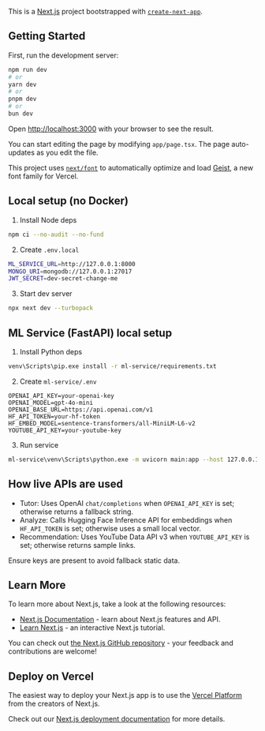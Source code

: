 This is a [Next.js](https://nextjs.org) project bootstrapped with [`create-next-app`](https://nextjs.org/docs/app/api-reference/cli/create-next-app).

## Getting Started

First, run the development server:

```bash
npm run dev
# or
yarn dev
# or
pnpm dev
# or
bun dev
```

Open [http://localhost:3000](http://localhost:3000) with your browser to see the result.

You can start editing the page by modifying `app/page.tsx`. The page auto-updates as you edit the file.

This project uses [`next/font`](https://nextjs.org/docs/app/building-your-application/optimizing/fonts) to automatically optimize and load [Geist](https://vercel.com/font), a new font family for Vercel.

## Local setup (no Docker)

1. Install Node deps

```bash
npm ci --no-audit --no-fund
```

2. Create `.env.local`

```bash
ML_SERVICE_URL=http://127.0.0.1:8000
MONGO_URI=mongodb://127.0.0.1:27017
JWT_SECRET=dev-secret-change-me
```

3. Start dev server

```bash
npx next dev --turbopack
```

## ML Service (FastAPI) local setup

1. Install Python deps

```bash
venv\Scripts\pip.exe install -r ml-service/requirements.txt
```

2. Create `ml-service/.env`

```env
OPENAI_API_KEY=your-openai-key
OPENAI_MODEL=gpt-4o-mini
OPENAI_BASE_URL=https://api.openai.com/v1
HF_API_TOKEN=your-hf-token
HF_EMBED_MODEL=sentence-transformers/all-MiniLM-L6-v2
YOUTUBE_API_KEY=your-youtube-key
```

3. Run service

```bash
ml-service\venv\Scripts\python.exe -m uvicorn main:app --host 127.0.0.1 --port 8000 --app-dir ml-service --reload
```

## How live APIs are used
- Tutor: Uses OpenAI `chat/completions` when `OPENAI_API_KEY` is set; otherwise returns a fallback string.
- Analyze: Calls Hugging Face Inference API for embeddings when `HF_API_TOKEN` is set; otherwise uses a small local vector.
- Recommendation: Uses YouTube Data API v3 when `YOUTUBE_API_KEY` is set; otherwise returns sample links.

Ensure keys are present to avoid fallback static data.

## Learn More

To learn more about Next.js, take a look at the following resources:

- [Next.js Documentation](https://nextjs.org/docs) - learn about Next.js features and API.
- [Learn Next.js](https://nextjs.org/learn) - an interactive Next.js tutorial.

You can check out [the Next.js GitHub repository](https://github.com/vercel/next.js) - your feedback and contributions are welcome!

## Deploy on Vercel

The easiest way to deploy your Next.js app is to use the [Vercel Platform](https://vercel.com/new?utm_medium=default-template&filter=next.js&utm_source=create-next-app&utm_campaign=create-next-app-readme) from the creators of Next.js.

Check out our [Next.js deployment documentation](https://nextjs.org/docs/app/building-your-application/deploying) for more details.
